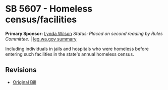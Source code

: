 # SB 5607 - Homeless census/facilities
**Primary Sponsor:** [Lynda Wilson](/person/leg/lynda.wilson.md)
*Status: Placed on second reading by Rules Committee.* | [leg.wa.gov summary](https://app.leg.wa.gov/billsummary?BillNumber=5607&Year=2021)

Including individuals in jails and hospitals who were homeless before entering such facilities in the state's annual homeless census.

## Revisions
* [Original Bill](1/)
